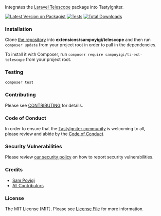 Integrates the [Laravel Telescope](https://github.com/laravel/telescope) package into TastyIgniter.

[![Latest Version on Packagist](https://img.shields.io/packagist/v/sampoyigi/ttelescope.svg?style=flat-square)](https://packagist.org/packages/sampoyigi/ttelescope)
[![Tests](https://github.com/sampoyigi/ttelescope/actions/workflows/run-tests.yml/badge.svg?branch=main)](https://github.com/sampoyigi/ttelescope/actions/workflows/run-tests.yml)
[![Total Downloads](https://img.shields.io/packagist/dt/sampoyigi/ttelescope.svg?style=flat-square)](https://packagist.org/packages/sampoyigi/ttelescope)

### Installation

Clone [the repository](https://github.com/sampoyigi/ti-ext-telescope) into **extensions/sampoyigi/telescope** and then
run `composer update` from your project root in order to pull in the dependencies.

To install it with Composer, run `composer require sampoyigi/ti-ext-telescope` from your project root.

### Testing

```bash
composer test
```

### Contributing

Please see [CONTRIBUTING](.github/CONTRIBUTING.md) for details.

### Code of Conduct

In order to ensure that the [TastyIgniter community](https://forum.tastyigniter.com) is welcoming to all, please review
and abide by the [Code of Conduct](https://tastyigniter.com/docs/code-of-conduct).

### Security Vulnerabilities

Please review [our security policy](../../security/policy) on how to report security vulnerabilities.

### Credits

- [Sam Poyigi](https://github.com/sampoyigi)
- [All Contributors](../../contributors)

### License

The MIT License (MIT). Please see [License File](LICENSE.md) for more information.
